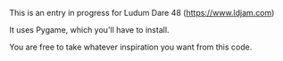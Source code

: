 This is an entry in progress for Ludum Dare 48 (https://www.ldjam.com)

It uses Pygame, which you'll have to install.

You are free to take whatever inspiration you want from this code.